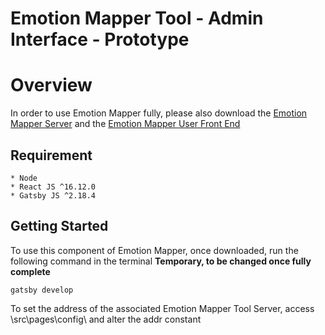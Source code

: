 <h1>
  Emotion Mapper Tool - Admin Interface - Prototype
</h1>

# Overview
In order to use Emotion Mapper fully, please also download the [Emotion Mapper Server](https://github.com/EdgarBodiaj/EMT-Storage) and the [Emotion Mapper User Front End](https://github.com/EdgarBodiaj/EMT-Interface-User)

## Requirement
```
* Node
* React JS ^16.12.0
* Gatsby JS ^2.18.4
```
## Getting Started

To use this component of Emotion Mapper, once downloaded, run the following command in the terminal
**Temporary, to be changed once fully complete**
```
gatsby develop
```

To set the address of the associated Emotion Mapper Tool Server, access \src\pages\config\ and alter the addr constant
